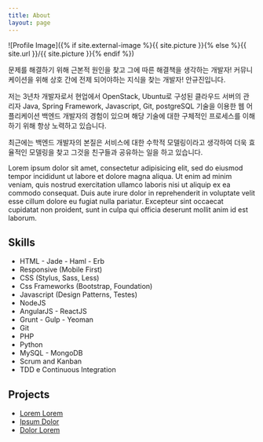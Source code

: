 ```yaml
---
title: About
layout: page
---
```

![Profile Image]({% if site.external-image %}{{ site.picture }}{% else %}{{ site.url }}/{{ site.picture }}{% endif %})

<p> 
 문제를 해결하기 위해 근본적 원인을 찾고 그에 따른 해결책을 생각하는 개발자! 
 커뮤니케이션을 위해 상호 간에 전제 되어야하는 지식을 찾는 개발자!
 안규진입니다. 
 
 저는 3년차 개발자로서 현업에서 OpenStack, Ubuntu로 구성된 클라우드 서버의 관리자  Java, Spring Framework, Javascript, Git, postgreSQL 기술을 이용한 웹 어플리케이션 백엔드 개발자의 경험이 있으며 해당 기술에 대한 구체적인 프로세스를 이해하기 위해 항상 노력하고 있습니다.

 최근에는 백엔드 개발자의 본질은 서비스에 대한 수학적 모델링이라고 생각하여 더욱 효율적인 모델링을 찾고 그것을 친구들과 공유하는 일을 하고 있습니다. 
</p>

<p>Lorem ipsum dolor sit amet, consectetur adipisicing elit, sed do eiusmod
tempor incididunt ut labore et dolore magna aliqua. Ut enim ad minim veniam,
quis nostrud exercitation ullamco laboris nisi ut aliquip ex ea commodo
consequat. Duis aute irure dolor in reprehenderit in voluptate velit esse
cillum dolore eu fugiat nulla pariatur. Excepteur sint occaecat cupidatat non
proident, sunt in culpa qui officia deserunt mollit anim id est laborum.</p>

<h2>Skills</h2>

<ul class="skill-list">
	<li>HTML - Jade - Haml - Erb</li>
	<li>Responsive (Mobile First)</li>
	<li>CSS (Stylus, Sass, Less)</li>
	<li>Css Frameworks (Bootstrap, Foundation)</li>
	<li>Javascript (Design Patterns, Testes)</li>
	<li>NodeJS</li>
	<li>AngularJS - ReactJS</li>
	<li>Grunt - Gulp - Yeoman</li>
	<li>Git</li>
	<li>PHP</li>
	<li>Python</li>
	<li>MySQL - MongoDB</li>
	<li>Scrum and Kanban</li>
	<li>TDD e Continuous Integration</li>
</ul>

<h2>Projects</h2>

<ul>
	<li><a href="https://github.com/">Lorem Lorem</a></li>
	<li><a href="https://github.com/">Ipsum Dolor</a></li>
	<li><a href="https://github.com/">Dolor Lorem</a></li>
</ul>
